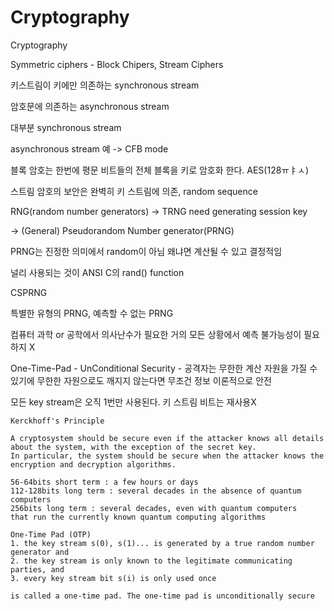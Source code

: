 # Cryptography
Cryptography

Symmetric ciphers - Block Chipers, Stream Ciphers

키스트림이 키에만 의존하는 synchronous stream

암호문에 의존하는 asynchronous stream

대부분 synchronous stream

asynchronous stream 예 -> CFB mode

블록 암호는 한번에 평문 비트들의 전체 블록을 키로 암호화 한다. AES(128ㅠㅑㅅ)

스트림 암호의 보안은 완벽히 키 스트림에 의존, random sequence

RNG(random number generators) -> TRNG need generating session key

-> (General) Pseudorandom Number generator(PRNG)

PRNG는 진정한 의미에서 random이 아님 왜냐면 계산될 수 있고 결정적임

널리 사용되는 것이 ANSI C의 rand() function

CSPRNG

특별한 유형의 PRNG, 예측할 수 없는 PRNG

컴퓨터 과학 or 공학에서 의사난수가 필요한 거의 모든 상황에서 예측 불가능성이 필요하지 X

One-Time-Pad - UnConditional Security - 공격자는 무한한 계산 자원을 가질 수 있기에 무한한 자원으로도 깨지지 않는다면 무조건 정보 이론적으로 안전

모든 key stream은 오직 1번만 사용된다. 키 스트림 비트는 재사용X

```
Kerckhoff's Principle

A cryptosystem should be secure even if the attacker knows all details about the system, with the exception of the secret key.
In particular, the system should be secure when the attacker knows the encryption and decryption algorithms.
```

```
56-64bits short term : a few hours or days
112-128bits long term : several decades in the absence of quantum computers
256bits long term : several decades, even with quantum computers
that run the currently known quantum computing algorithms
```

```
One-Time Pad (OTP)
1. the key stream s(0), s(1)... is generated by a true random number generator and
2. the key stream is only known to the legitimate communicating parties, and
3. every key stream bit s(i) is only used once

is called a one-time pad. The one-time pad is unconditionally secure
```
